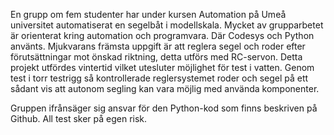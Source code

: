 En grupp om fem studenter har under kursen Automation på Umeå universitet automatiserat en segelbåt i modellskala. Mycket av grupparbetet är orienterat kring automation och programvara. Där Codesys och Python använts. Mjukvarans främsta uppgift är att reglera segel och roder efter förutsättningar mot önskad riktning, detta utförs med RC-servon. Detta projekt utfördes vintertid vilket utesluter möjlighet för test i vatten. Genom test i torr testrigg så kontrollerade reglersystemet roder och segel på ett sådant vis att autonom segling kan vara möjlig med använda komponenter.  

Gruppen ifrånsäger sig ansvar för den Python-kod som finns beskriven på Github. All test sker på egen risk.
